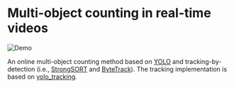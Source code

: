 # Multi-object counting in real-time videos

![Demo](https://github.com/Xuehaiz/MultiMap/blob/main/assets/images/demo.gif)

An online multi-object counting method based on [YOLO](https://github.com/ultralytics/yolov5) and tracking-by-detection (i.e., [StrongSORT](https://github.com/dyhBUPT/StrongSORT) and [ByteTrack](https://github.com/ifzhang/ByteTrack)). The tracking implementation is based on [yolo_tracking](https://github.com/mikel-brostrom/yolo_tracking/releases/tag/v8.0).

